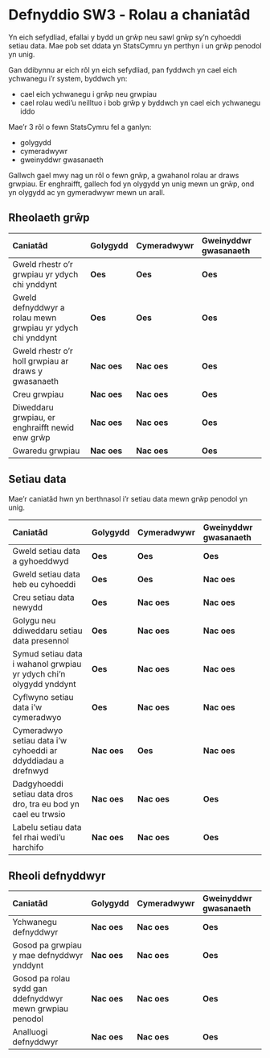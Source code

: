 # Defnyddio SW3 ‐ Rolau a chaniatâd

Yn eich sefydliad, efallai y bydd un grŵp neu sawl grŵp sy’n cyhoeddi setiau data.  Mae pob set ddata yn StatsCymru yn perthyn i un grŵp penodol yn unig.

Gan ddibynnu ar eich rôl yn eich sefydliad, pan fyddwch yn cael eich ychwanegu i’r system, byddwch yn:

- cael eich ychwanegu i grŵp neu grwpiau  
- cael rolau wedi’u neilltuo i bob grŵp y byddwch yn cael eich ychwanegu iddo

Mae’r 3 rôl o fewn StatsCymru fel a ganlyn:

- golygydd  
- cymeradwywr  
- gweinyddwr gwasanaeth

Gallwch gael mwy nag un rôl o fewn grŵp, a gwahanol rolau ar draws grwpiau.  Er enghraifft, gallech fod yn olygydd yn unig mewn un grŵp, ond yn olygydd ac yn gymeradwywr mewn un arall.

## Rheolaeth grŵp

| Caniatâd | Golygydd | Cymeradwywr | Gweinyddwr gwasanaeth  |
| :---- | :---- | :---- | :---- |
| Gweld rhestr o’r grwpiau yr ydych chi ynddynt | <strong class="govuk-tag govuk-tag--green">Oes</strong> | <strong class="govuk-tag govuk-tag--green">Oes</strong> | <strong class="govuk-tag govuk-tag--green">Oes</strong> |
| Gweld defnyddwyr a rolau mewn grwpiau yr ydych chi ynddynt | <strong class="govuk-tag govuk-tag--green">Oes</strong> | <strong class="govuk-tag govuk-tag--green">Oes</strong> | <strong class="govuk-tag govuk-tag--green">Oes</strong> |
| Gweld rhestr o’r holl grwpiau ar draws y gwasanaeth | <strong class="govuk-tag govuk-tag--red">Nac oes</strong> | <strong class="govuk-tag govuk-tag--red">Nac oes</strong> | <strong class="govuk-tag govuk-tag--green">Oes</strong> |
| Creu grwpiau | <strong class="govuk-tag govuk-tag--red">Nac oes</strong> | <strong class="govuk-tag govuk-tag--red">Nac oes</strong> | <strong class="govuk-tag govuk-tag--green">Oes</strong> |
| Diweddaru grwpiau, er enghraifft newid enw grŵp | <strong class="govuk-tag govuk-tag--red">Nac oes</strong> | <strong class="govuk-tag govuk-tag--red">Nac oes</strong> | <strong class="govuk-tag govuk-tag--green">Oes</strong> |
| Gwaredu grwpiau | <strong class="govuk-tag govuk-tag--red">Nac oes</strong> | <strong class="govuk-tag govuk-tag--red">Nac oes</strong> | <strong class="govuk-tag govuk-tag--green">Oes</strong> |

## Setiau data

Mae’r caniatâd hwn yn berthnasol i’r setiau data mewn grŵp penodol yn unig.

| Caniatâd | Golygydd | Cymeradwywr | Gweinyddwr gwasanaeth  |
| :---- | :---- | :---- | :---- |
| Gweld setiau data a gyhoeddwyd  | <strong class="govuk-tag govuk-tag--green">Oes</strong> | <strong class="govuk-tag govuk-tag--green">Oes</strong> | <strong class="govuk-tag govuk-tag--green">Oes</strong> |
| Gweld setiau data heb eu cyhoeddi | <strong class="govuk-tag govuk-tag--green">Oes</strong> | <strong class="govuk-tag govuk-tag--green">Oes</strong> | <strong class="govuk-tag govuk-tag--red">Nac oes</strong> |
| Creu setiau data newydd | <strong class="govuk-tag govuk-tag--green">Oes</strong> | <strong class="govuk-tag govuk-tag--red">Nac oes</strong> | <strong class="govuk-tag govuk-tag--red">Nac oes</strong> |
| Golygu neu ddiweddaru setiau data presennol  | <strong class="govuk-tag govuk-tag--green">Oes</strong> | <strong class="govuk-tag govuk-tag--red">Nac oes</strong> | <strong class="govuk-tag govuk-tag--red">Nac oes</strong> |
| Symud setiau data i wahanol grwpiau yr ydych chi’n olygydd ynddynt | <strong class="govuk-tag govuk-tag--green">Oes</strong> | <strong class="govuk-tag govuk-tag--red">Nac oes</strong> | <strong class="govuk-tag govuk-tag--red">Nac oes</strong> |
| Cyflwyno setiau data i’w cymeradwyo | <strong class="govuk-tag govuk-tag--green">Oes</strong> | <strong class="govuk-tag govuk-tag--red">Nac oes</strong> | <strong class="govuk-tag govuk-tag--red">Nac oes</strong> |
| Cymeradwyo setiau data i’w cyhoeddi ar ddyddiadau a drefnwyd | <strong class="govuk-tag govuk-tag--red">Nac oes</strong> | <strong class="govuk-tag govuk-tag--green">Oes</strong> | <strong class="govuk-tag govuk-tag--red">Nac oes</strong> |
| Dadgyhoeddi setiau data dros dro, tra eu bod yn cael eu trwsio  | <strong class="govuk-tag govuk-tag--red">Nac oes</strong> | <strong class="govuk-tag govuk-tag--red">Nac oes</strong> | <strong class="govuk-tag govuk-tag--green">Oes</strong> |
| Labelu setiau data fel rhai wedi’u harchifo  | <strong class="govuk-tag govuk-tag--red">Nac oes</strong> | <strong class="govuk-tag govuk-tag--red">Nac oes</strong> | <strong class="govuk-tag govuk-tag--green">Oes</strong> |

## Rheoli defnyddwyr

| Caniatâd | Golygydd | Cymeradwywr | Gweinyddwr gwasanaeth  |
| :---- | :---- | :---- | :---- |
| Ychwanegu defnyddwyr  | <strong class="govuk-tag govuk-tag--red">Nac oes</strong> | <strong class="govuk-tag govuk-tag--red">Nac oes</strong> | <strong class="govuk-tag govuk-tag--green">Oes</strong> |
| Gosod pa grwpiau y mae defnyddwyr ynddynt  | <strong class="govuk-tag govuk-tag--red">Nac oes</strong> | <strong class="govuk-tag govuk-tag--red">Nac oes</strong> | <strong class="govuk-tag govuk-tag--green">Oes</strong> |
| Gosod pa rolau sydd gan ddefnyddwyr mewn grwpiau penodol | <strong class="govuk-tag govuk-tag--red">Nac oes</strong> | <strong class="govuk-tag govuk-tag--red">Nac oes</strong> | <strong class="govuk-tag govuk-tag--green">Oes</strong> |
| Analluogi defnyddwyr  | <strong class="govuk-tag govuk-tag--red">Nac oes</strong> | <strong class="govuk-tag govuk-tag--red">Nac oes</strong> | <strong class="govuk-tag govuk-tag--green">Oes</strong> |

